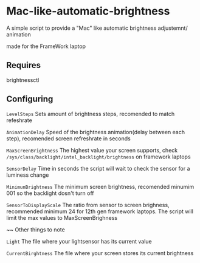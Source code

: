 # Mac-like-automatic-brightness
A simple script to provide a "Mac" like automatic brightness adjustemnt/ animation

made for the FrameWork laptop

## Requires 
brightnessctl

## Configuring
```LevelSteps```  Sets amount of brightness steps, recomended to match refeshrate

```AnimationDelay```  Speed of the brightness animation(delay between each step), recomended screen refreshrate in seconds

```MaxScreenBrightness``` The highest value your screen supports, check ```/sys/class/backlight/intel_backlight/brightness``` on framework laptops

```SensorDelay``` Time in seconds the script will wait to check the sensor for a luminess change

```MinimunBrightness``` The minimum screen brightness, recomended minumim 001 so the backlight dosn't turn off

```SensorToDisplayScale``` The ratio from sensor to screen brighness, recommended minimum 24  for 12th gen framework laptops. The script will limit the max values to MaxScreenBrighness

~~ Other things to note

```Light```  The file where your lightsensor has its current value

```CurrentBirghtness```  The file where your screen stores its current brightness 
